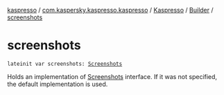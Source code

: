 [kaspresso](../../../index.md) / [com.kaspersky.kaspresso.kaspresso](../../index.md) / [Kaspresso](../index.md) / [Builder](index.md) / [screenshots](./screenshots.md)

# screenshots

`lateinit var screenshots: `[`Screenshots`](../../../com.kaspersky.kaspresso.device.screenshots/-screenshots/index.md)

Holds an implementation of [Screenshots](../../../com.kaspersky.kaspresso.device.screenshots/-screenshots/index.md) interface. If it was not specified, the default implementation is used.

